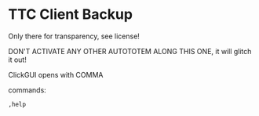 TTC Client Backup
==========

Only there for transparency, see license!

DON'T ACTIVATE ANY OTHER AUTOTOTEM ALONG THIS ONE, it will glitch it out!

ClickGUI opens with COMMA

commands:

`,help` 
